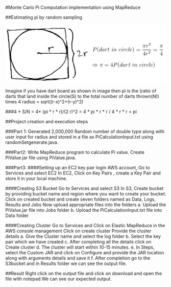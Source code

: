 

#Monte Carlo Pi Computation implementation using MapReduce 

##Estimating pi by random sampling

![image](pi.png)

Imagine if you have dart board as shown in image then 
pi is the (ratio of darts that land inside the circle(S) to the total number of darts thrown(N)) times 4 
radius = sqrt((r-x)^2+(r-y)^2)

###4 * S/N = 4* (pi * r * r)/(2 r)^2 = 4 * pi * r * r / 4 * r * r = pi


##Project creation and execution steps

###Part 1:
Generated 2,000,000 Random number of double type along with user input for radius and stored
in a file as PiCalculationInput.txt using randomSetgenerate.java.

###Part2: 
Write MapReduce program to calculate Pi value.
Create PiValue.jar file using PiValue.java.

###Part3:
####Setting up an EC2 key pair
login AWS account, Go to Services and select EC2
In EC2, Click on Key Pairs , create a Key Pair and store it in your local machine.

####Creating S3 Bucket
Go to Services and select S3
In S3, Create bucket by providing bucket name and region where you want to create your bucket.
Click on created bucket and  create seven folders named as Data, Logs, Results and Jobs
Now  upload appropriate files into the folders
a. Upload the PiValue.jar file into Jobs folder 
b. Upload the PiCalculationInput.txt file into Data folder 

####Creating Cluster 
Go to Services and Click on Elastic MapReduce in the AWS console management
Click on create cluster
Provide the cluster details 
a. Give the Cluster name and select the log folder
b. Select the key pair which we have created
c. After completing all the details click on Create cluster
d. The cluster will start within 10-15 minutes.
e. In Steps, select the Custom JAR and click on Configure and provide the JAR location along with arguments details and save it
f. After completion go to the S3bucket and in Results folder we can see the output file.

##Result
Right click on the output file and click on download and open the file with notepad.We can see our expected output.


 

